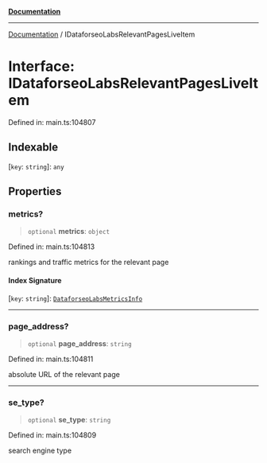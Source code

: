 [**Documentation**](../README.md)

***

[Documentation](../README.md) / IDataforseoLabsRelevantPagesLiveItem

# Interface: IDataforseoLabsRelevantPagesLiveItem

Defined in: main.ts:104807

## Indexable

\[`key`: `string`\]: `any`

## Properties

### metrics?

> `optional` **metrics**: `object`

Defined in: main.ts:104813

rankings and traffic metrics for the relevant page

#### Index Signature

\[`key`: `string`\]: [`DataforseoLabsMetricsInfo`](../classes/DataforseoLabsMetricsInfo.md)

***

### page\_address?

> `optional` **page\_address**: `string`

Defined in: main.ts:104811

absolute URL of the relevant page

***

### se\_type?

> `optional` **se\_type**: `string`

Defined in: main.ts:104809

search engine type
